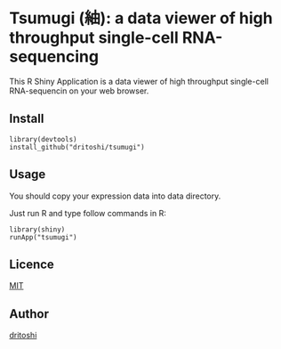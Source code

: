 Tsumugi (紬): a data viewer of high throughput single-cell RNA-sequencing
====

This R Shiny Application is a data viewer of high throughput single-cell RNA-sequencin on your web browser.

## Install
```{r}
library(devtools)
install_github("dritoshi/tsumugi")
```

## Usage
You should copy your expression data into data directory.

Just run R and type follow commands in R:
```{r}
library(shiny)
runApp("tsumugi")
```
## Licence
[MIT](https://github.com/dritoshi/tsumugi/blob/master/LICENCE)

## Author
[dritoshi](https://github.com/dritoshi)